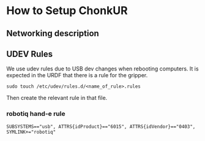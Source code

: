 # How to Setup ChonkUR

## Networking description

## UDEV Rules

We use udev rules due to USB dev changes when rebooting computers. It is expected in the URDF that there is a rule for the gripper.

```
sudo touch /etc/udev/rules.d/<name_of_rule>.rules
```
Then create the relevant rule in that file.

### robotiq hand-e rule
```
SUBSYSTEMS=="usb", ATTRS{idProduct}=="6015", ATTRS{idVendor}=="0403", SYMLINK+="robotiq"
```
